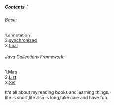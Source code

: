 ##### Contents：

###### Base:  
1.[annotation](https://github.com/dchack/java_read_learn/blob/master/java/base/annotation.md)   
2.[synchronized](https://github.com/dchack/java_read_learn/blob/master/java/base/synchronized.md)  
3.[final](https://github.com/dchack/java_read_learn/blob/master/java/base/final.md)

###### Java Collections Framework:  
1.[Map](https://github.com/dchack/java_read_learn/blob/master/java/Java%20Collections%20Framework/Map.md)  
2.[List](https://github.com/dchack/java_read_learn/blob/master/java/Java%20Collections%20Framework/List.md)  
3.[Set](https://github.com/dchack/java_read_learn/blob/master/java/Java%20Collections%20Framework/Set.md)  

It's all about my reading books and learning things.   
life is short,life also is long,take care and have fun.
